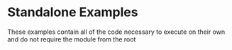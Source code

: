 # Standalone Examples
These examples contain all of the code necessary to execute on their own and do not require the module from the root